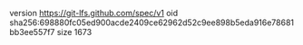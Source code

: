 version https://git-lfs.github.com/spec/v1
oid sha256:698880fc05ed900acde2409ce62962d52c9ee898b5eda916e78681bb3ee557f7
size 1673

